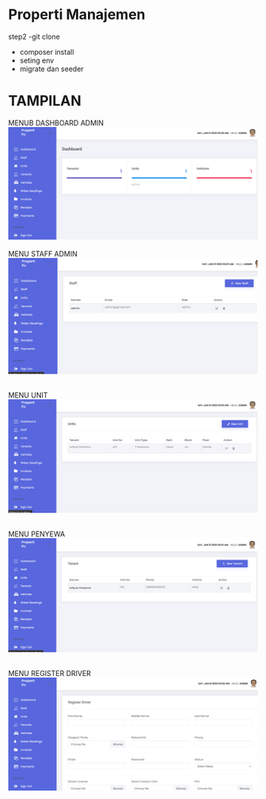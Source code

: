 # Properti Manajemen

step2
-git clone

-   composer install
-   seting env
-   migrate dan seeder

# TAMPILAN

MENUB DASHBOARD ADMIN <br>
![alt](galeri/dashboard.png)<br><br>
MENU STAFF ADMIN <br>
![alt](galeri/staf.png)<br><br>

MENU UNIT <br>
![alt](galeri/unit.png)<br><br>

MENU PENYEWA <br>
![alt](galeri/penyewa.png)<br><br>

MENU REGISTER DRIVER <br>
![alt](galeri/register-driver.png)<br><br>

